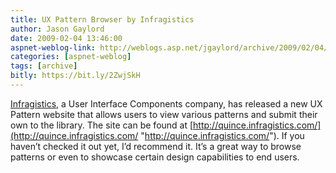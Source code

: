 ```yaml
---
title: UX Pattern Browser by Infragistics
author: Jason Gaylord
date: 2009-02-04 13:46:00
aspnet-weblog-link: http://weblogs.asp.net/jgaylord/archive/2009/02/04/ux-pattern-browser-by-infragistics.aspx
categories: [aspnet-weblog]
tags: [archive]
bitly: https://bit.ly/2ZwjSkH
---
```


[Infragistics](http://www.infragistics.com/), a User Interface Components company, has released a new UX Pattern website that allows users to view various patterns and submit their own to the library. The site can be found at [http://quince.infragistics.com/](http://quince.infragistics.com/ "http://quince.infragistics.com/"). If you haven’t checked it out yet, I’d recommend it. It’s a great way to browse patterns or even to showcase certain design capabilities to end users.
